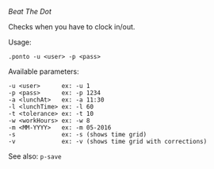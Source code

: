 *Beat The Dot*

Checks when you have to clock in/out.

Usage:

```
.ponto -u <user> -p <pass>
```

Available parameters:
```
-u <user>      ex: -u 1
-p <pass>      ex: -p 1234
-a <lunchAt>   ex: -a 11:30
-l <lunchTime> ex: -l 60
-t <tolerance> ex: -t 10
-w <workHours> ex: -w 8
-m <MM-YYYY>   ex: -m 05-2016
-s             ex: -s (shows time grid)
-v             ex: -v (shows time grid with corrections)
```

See also: `p-save`
